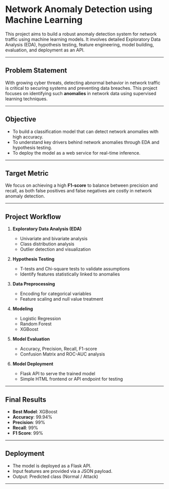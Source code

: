 # Network Anomaly Detection using Machine Learning

This project aims to build a robust anomaly detection system for network traffic using machine learning models. It involves detailed Exploratory Data Analysis (EDA), hypothesis testing, feature engineering, model building, evaluation, and deployment as an API.

---

## Problem Statement

With growing cyber threats, detecting abnormal behavior in network traffic is critical to securing systems and preventing data breaches. This project focuses on identifying such **anomalies** in network data using supervised learning techniques.

---

## Objective

- To build a classification model that can detect network anomalies with high accuracy.
- To understand key drivers behind network anomalies through EDA and hypothesis testing.
- To deploy the model as a web service for real-time inference.

---

## Target Metric

We focus on achieving a high **F1-score** to balance between precision and recall, as both false positives and false negatives are costly in network anomaly detection.

---

## Project Workflow

1. **Exploratory Data Analysis (EDA)**

   - Univariate and bivariate analysis
   - Class distribution analysis
   - Outlier detection and visualization

2. **Hypothesis Testing**

   - T-tests and Chi-square tests to validate assumptions
   - Identify features statistically linked to anomalies

3. **Data Preprocessing**

   - Encoding for categorical variables
   - Feature scaling and null value treatment

4. **Modeling**

   - Logistic Regression
   - Random Forest
   - XGBoost

5. **Model Evaluation**

   - Accuracy, Precision, Recall, F1-score
   - Confusion Matrix and ROC-AUC analysis

6. **Model Deployment**
   - Flask API to serve the trained model
   - Simple HTML frontend or API endpoint for testing

---

## Final Results

- **Best Model**: XGBoost
- **Accuracy**: 99.94%
- **Precision**: 99%
- **Recall**: 99%
- **F1 Score**: 99%

---

## Deployment

- The model is deployed as a Flask API.
- Input features are provided via a JSON payload.
- Output: Predicted class (Normal / Attack)

---
